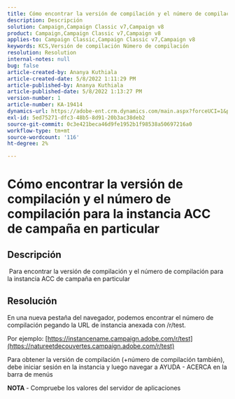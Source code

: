 ```yaml
---
title: Cómo encontrar la versión de compilación y el número de compilación para la instancia ACC de campaña en particular
description: Descripción
solution: Campaign,Campaign Classic v7,Campaign v8
product: Campaign,Campaign Classic v7,Campaign v8
applies-to: Campaign Classic,Campaign Classic v7,Campaign v8
keywords: KCS,Versión de compilación Número de compilación
resolution: Resolution
internal-notes: null
bug: false
article-created-by: Ananya Kuthiala
article-created-date: 5/8/2022 1:11:29 PM
article-published-by: Ananya Kuthiala
article-published-date: 5/8/2022 1:13:27 PM
version-number: 1
article-number: KA-19414
dynamics-url: https://adobe-ent.crm.dynamics.com/main.aspx?forceUCI=1&pagetype=entityrecord&etn=knowledgearticle&id=4b80485b-d0ce-ec11-a7b5-0022480a8e40
exl-id: 5ed75271-dfc3-48b5-8d91-20b3ac38deb2
source-git-commit: 0c3e421beca46d9fe1952b1f98538a50697216a0
workflow-type: tm+mt
source-wordcount: '116'
ht-degree: 2%

---
```


# Cómo encontrar la versión de compilación y el número de compilación para la instancia ACC de campaña en particular

## Descripción

 Para encontrar la versión de compilación y el número de compilación para la instancia ACC de campaña en particular

## Resolución


En una nueva pestaña del navegador, podemos encontrar el número de compilación pegando la URL de instancia anexada con /r/test.

Por ejemplo: [https://instancename.campaign.adobe.com/r/test](https://natureetdecouvertes.campaign.adobe.com/r/test)

Para obtener la versión de compilación (+número de compilación también), debe iniciar sesión en la instancia y luego navegar a AYUDA - ACERCA en la barra de menús

<b>NOTA </b>- Compruebe los valores del servidor de aplicaciones
